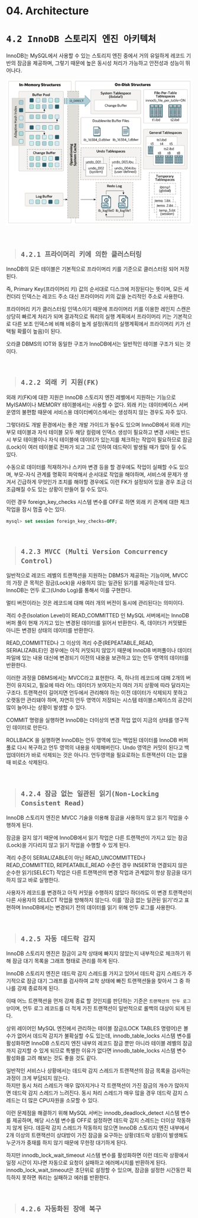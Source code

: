# 04. Architecture

# **`4.2 InnoDB 스토리지 엔진 아키텍처`**
InnoDB는 MySQL에서 사용할 수 있는 스토리지 엔진 중에서 거의 유일하게 레코드 기반의 잠금을 제공하며, 그렇기 때문에 높은 동시성 처리가 가능하고 안전성과 성능이 뛰어나다.

![InnoDB구조](/img/MySQL/InnoDB구조.png)

<br/>

> ## **`4.2.1 프라이머리 키에 의한 클러스터링`**
InnoDB의 모든 테이블은 기본적으로 프라이머리 키를 기준으로 클러스터링 되어 저장된다.

즉, Primary Key(프라이머리 키) 값의 순서대로 디스크에 저장된다는 뜻이며, 모든 세컨더리 인덱스는 레코드 주소 대신 프라이머리 키의 값을 논리적인 주소로 사용한다.

프라이머리 키가 클러스터링 인덱스이기 때문에 프라이머리 키를 이용한 레인지 스캔은 상당히 빠르게 처리가 되며 결과적으로 쿼리의 실행 계획에서 프라이머리 키는 기본적으로 다른 보조 인덱스에 비해 비중이 높게 설정(쿼리의 실행계획에서 프라이머리 키가 선택될 확률이 높음)이 된다.

오라클 DBMS의 IOT와 동일한 구조가 InnoDB에서는 일반적인 테이블 구조가 되는 것이다.

<br/>

> ## **`4.2.2 외래 키 지원(FK)`**
외래 키(FK)에 대한 지원은 InnoDB 스토리지 엔진 레벨에서 지원하는 기능으로 MyISAM이나 MEMORY 테이블에서는 사용할 수 없다. 외래 키는 데이터베이스 서버 운영의 불편함 때문에 서비스용 데이터베이스에서는 생성하지 않는 경우도 자주 있다.

그렇더라도 개발 환경에서는 좋은 개발 가이드가 될수도 있으며 InnoDB에서 외래 키는 부모 테이블과 자식 테이블 모두 해당 컬럼에 인덱스 생성이 필요하고 변경 시에는 반드시 부모 테이블이나 자식 테이블에 데이터가 있는지를 체크하는 작업이 필요하므로 잠금(Lock)이 여러 테이블로 전파가 되고 그로 인하여 데드락이 발생될 때가 많아 질 수도 있다.

수동으로 데이터를 적재하거나 스키마 변경 등을 할 경우에도 작업이 실패할 수도 있으며, 부모-자식 관계를 명확히 파악해서 순서대로 작업을 해야하며, 서비스에 문제가 생겨서 긴급하게 무엇인가 조치를 해야할 경우에도 이런 FK가 설정되어 있을 경우 조금 더 조급해질 수도 있는 상황이 만들어 질 수도 있다.

이런 경우 foreign_key_checks 시스템 변수를 OFF로 하면 외래 키 관계에 대한 체크 작업을 잠시 멈출 수는 있다.

```SQL
mysql> set session foreign_key_checks=OFF;
```

<br/>

> ## **`4.2.3 MVCC (Multi Version Concurrency Control)`**
일반적으로 레코드 레벨의 트랜잭션을 지원하는 DBMS가 제공하는 기능이며, MVCC의 가장 큰 목적은 잠금(Lock)을 사용하지 않는 일관된 읽기를 제공하는데 있다. InnoDB는 언두 로그(Undo Log)를 통해서 이를 구현한다.

멀티 버전이라는 것은 레코드에 대해 여러 개의 버전이 동시에 관리된다는 의미이다.  

격리 수준(Isolation Level)이 READ_COMMITTED 인 MySQL 서버에서는 InnoDB 버퍼 풀이 현재 가지고 있는 변경된 데이터를 읽어서 반환한다. 즉, 데이터가 커밋됐든 아니든 변경된 상태의 데이터를 반환한다.

READ_COMMITTED나 그 이상의 격리 수준(REPEATABLE_READ, SERIALIZABLE)인 경우에는 아직 커밋되지 않았기 때문에 InnoDB 버퍼풀이나 데이터 파일에 있는 내용 대신에 변경되기 이전의 내용을 보관하고 있는 언두 영역의 데이터를 반환한다.

이러한 과정을 DBMS에서는 MVCC라고 표현한다. 즉, 하나의 레코드에 대해 2개의 버전이 유지되고, 필요에 따라 어느 데이터가 보여지는지 여러 가지 상황에 따라 달라지는 구조다. 트랜잭션이 길어지면 언두에서 관리해야 하는 이전 데이터가 삭제되지 못하고 오랫동안 관리돼야 하며, 자연히 언두 영역이 저장되는 시스템 테이블스페이스의 공간이 많이 늘어나는 상황이 발생할 수 있다.

COMMIT 명령을 실행하면 InnoDB는 더이상의 변경 작업 없이 지금의 상태를 영구적인 데이터로 만든다.

ROLLBACK 을 실행하면 InnoDB는 언두 영역에 있는 백업된 데이터를 InnoDB 버퍼풀로 다시 복구하고 언두 영역의 내용을 삭제해버린다. Undo 영역은 커밋이 된다고 백업데이터가 바로 삭제되는 것은 아니다. 언두영역을 필요로하는 트랜잭션이 더는 없을 때 비로소 삭제된다.

<br/>

> ## **`4.2.4 잠금 없는 일관된 읽기(Non-Locking Consistent Read)`**
InnoDB 스토리지 엔진은 MVCC 기술을 이용해 잠금을 사용하지 않고 읽기 작업을 수행하게 된다.

잠금을 걸지 않기 때문에 InnoDB에서 읽기 작업은 다른 트랜잭션이 가지고 있는 잠금(Lock)을 기다리지 않고 읽기 작업을 수행할 수 있게 된다.

격리 수준이 SERIALIZABLE이 아닌 READ_UNCOMMITTED나 READ_COMMITTED, REPEATABLE_READ 수준인 경우 INSERT와 연결되지 않은 순수한 읽기(SELECT) 작업은 다른 트랜잭션의 변경 작업과 관계없이 항상 잠금을 대기하지 않고 바로 실행한다.

사용자가 레코드를 변경하고 아직 커밋을 수행하지 않았다 하더라도 이 변경 트랜잭션이 다른 사용자의 SELECT 작업을 방해하지 않는다. 이를 '잠금 없는 일관된 읽기'라고 표현하며 InnoDB에서는 변경되기 전의 데이터를 읽기 위해 언두 로그를 사용한다.

<br/>

> ## **`4.2.5 자동 데드락 감지`**
InnoDB 스토리지 엔진은 잠금이 교착 상태에 빠지지 않았는지 내부적으로 체크하기 위해 잠금 대기 목록을 그래프 형태로 관리를 하게 된다.

InnoDB 스토리지 엔진은 데드락 감지 스레드를 가지고 있어서 데드락 감지 스레드가 주기적으로 잠금 대기 그래프를 검사하여 교착 상태에 빠진 트랜잭션들을 찾아서 그 중 하나를 강제 종료하게 된다.

이때 어느 트랜잭션을 먼저 강제 종료 할 것인지를 판단하는 기준은 `트랜잭션의 언두 로그 양`이며, 언두 로그 레코드를 더 적게 가진 트랜잭션이 일반적으로 롤백의 대상이 되게 된다.

상위 레이어인 MySQL 엔진에서 관리하는 테이블 잠금(LOCK TABLES 명령어)은 볼 수가 없어서 데드락 감지가 불확실할 수도 있는데, innodb_table_locks 시스템 변수를 활성화하면 InnoDB 스토리지 엔진 내부의 레코드 잠금 뿐만 아니라 테이블 레벨의 잠금까지 감지할 수 있게 되므로 특별한 이유가 없다면 innodb_table_locks 시스템 변수 활성화를 고려 해보는 것도 좋을 것도 같다.

일반적인 서비스나 상황에서는 데드락 감지 스레드가 트랜잭션의 잠금 목록을 검사하는 과정이 크게 부담되지 않는다.  
하지만 동시 처리 스레드가 매우 많아지거나 각 트랜잭션이 가진 잠금의 개수가 많아지면 데드락 감지 스레드가 느려진다. 동시 처리 스레드가 매우 많을 경우 데드락 감지 스레드는 더 많은 CPU자원을 소모할 수 있다.

이런 문제점을 해결하기 위해 MySQL 서버는 innodb_deadlock_detect 시스템 변수를 제공하며, 해당 시스템 변수를 OFF로 설정하면 데드락 감지 스레드는 더이상 작동하지 않게 된다. 데듣락 감지 스레드가 작동하지 않으면 InnoDB 스토리지 엔진 내부에서 2개 이상의 트랜잭션이 상대방이 가진 잠금을 요구하는 상황(데드락 상황)이 발생해도 누군가가 중재를 하지 않기 때문에 무한정 대기하게 된다.

하지만 innodb_lock_wait_timeout 시스템 변수를 활성화하면 이런 데드락 상황에서 일정 시간이 지나면 자동으로 요청이 실패하고 에러메시지를 반환하게 된다. innodb_lock_wait_timeout은 초단위로 설정할 수 있으며, 잠금을 설정한 시간동안 획득하지 못하면 쿼리는 실패하고 에러를 반환한다.

<br/>

> ## **`4.2.6 자동화된 장애 복구`**